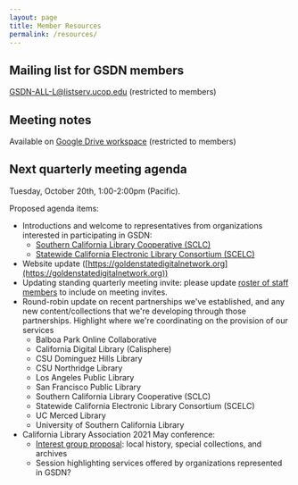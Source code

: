 ```yaml
---
layout: page
title: Member Resources
permalink: /resources/
---
```



## Mailing list for GSDN members
[GSDN-ALL-L@listserv.ucop.edu](mailto:GSDN-ALL-L@listserv.ucop.edu) (restricted to members)

## Meeting notes
Available on [Google Drive workspace](https://drive.google.com/drive/folders/0B0u7vIrviMsaMkY3T2pXZGZsYms) (restricted to members)

## Next quarterly meeting agenda 
Tuesday, October 20th, 1:00-2:00pm (Pacific).

Proposed agenda items:
* Introductions and welcome to representatives from organizations interested in participating in GSDN:
  - [Southern California Library Cooperative (SCLC)](https://socallibraries.org/)
  - [Statewide California Electronic Library Consortium (SCELC)](https://www.scelc.org/)
* Website update ([https://goldenstatedigitalnetwork.org](https://goldenstatedigitalnetwork.org))
* Updating standing quarterly meeting invite: please update [roster of staff members](https://docs.google.com/document/d/16_UgzEIIMVAXrefnaag1BqkKVJPmmm5W6rcMDH1sLxc/edit?usp=sharing) to include on meeting invites.
* Round-robin update on recent partnerships we've established, and any new content/collections that we're developing through those partnerships. Highlight where we're coordinating on the provision of our services
  - Balboa Park Online Collaborative
  - California Digital Library (Calisphere)
  - CSU Dominguez Hills Library
  - CSU Northridge Library
  - Los Angeles Public Library
  - San Francisco Public Library
  - Southern California Library Cooperative (SCLC)
  - Statewide California Electronic Library Consortium (SCELC)
  - UC Merced Library
  - University of Southern California Library
* California Library Association 2021 May conference: 
  - [Interest group proposal](https://www.cla-net.org/page/363): local history, special collections, and archives
  - Session highlighting services offered by organizations represented in GSDN?



